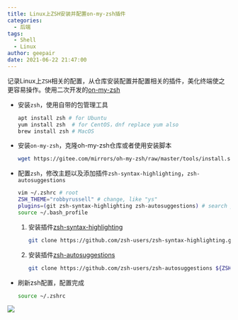 ```yaml
---
title: Linux上ZSH安装并配置on-my-zsh插件
categories:
  - 后端
tags:
  - Shell
  - Linux
author: geepair
date: 2021-06-22 21:47:00
---
```


 记录Linux上`ZSH`相关的配置，从仓库安装配置并配置相关的插件，美化终端使之更容易操作。使用二次开发的[on-my-zsh](https://ohmyz.sh/)

- 安装`zsh`，使用自带的包管理工具

  ```bash
  apt install zsh # for Ubuntu
  yum install zsh  # for CentOS，dnf replace yum also
  brew install zsh # MacOS
  ```

- 安装`on-my-zsh`，克隆oh-my-zsh仓库或者使用安装脚本

  ```bash
  wget https://gitee.com/mirrors/oh-my-zsh/raw/master/tools/install.sh
  ```

- 配置`zsh`，修改主题以及添加插件`zsh-syntax-highlighting`，`zsh-autosuggestions`

  ```bash
  vim ~/.zshrc # root 
  ZSH_THEME="robbyrussell" # change, like "ys"
  plugins=(git zsh-syntax-highlighting zsh-autosuggestions) # search plugins and add
  source ~/.bash_profile
  ```

  1. 安装插件[zsh-syntax-highlighting](https://github.com/zsh-users/zsh-syntax-highlighting)

     ```bash
     git clone https://github.com/zsh-users/zsh-syntax-highlighting.git ${ZSH_CUSTOM:-~/.oh-my-zsh/custom}/plugins/zsh-syntax-highlighting
     ```

  2. 安装插件[zsh-autosuggestions](https://github.com/zsh-users/zsh-autosuggestions)

     ```bash
     git clone https://github.com/zsh-users/zsh-autosuggestions ${ZSH_CUSTOM:-~/.oh-my-zsh/custom}/plugins/zsh-autosuggestions
     ```

- 刷新zsh配置，配置完成

  ```bash
  source ~/.zshrc
  ```
  

![](https://cdn.jsdelivr.net/gh/geepair/picgo@master/img/2021/06/22/20210622215602.png)
